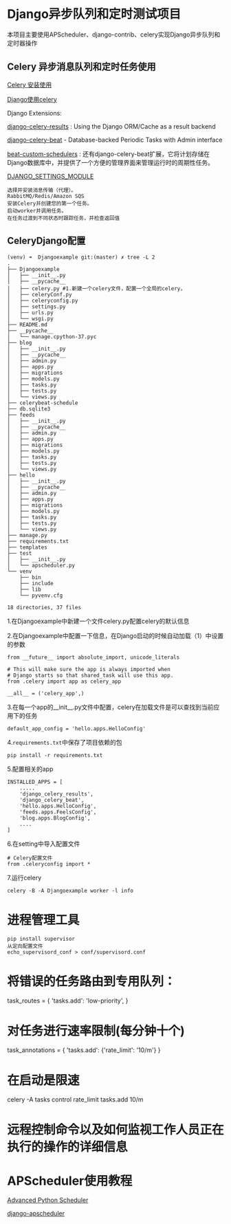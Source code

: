 # Django异步队列和定时测试项目
本项目主要使用APScheduler、django-contrib、celery实现Django异步队列和定时器操作

## Celery 异步消息队列和定时任务使用

[Celery 安装使用](http://docs.celeryproject.org/en/master/getting-started/first-steps-with-celery.html#choosing-a-broker)

[Django使用celery](http://docs.celeryproject.org/en/master/django/first-steps-with-django.html)

Django Extensions:

[django-celery-results](https://pypi.org/project/django-celery-results/) : Using the Django ORM/Cache as a result backend

[django-celery-beat](https://pypi.org/project/django-celery-beat/) - Database-backed Periodic Tasks with Admin interface

[beat-custom-schedulers](http://docs.celeryproject.org/en/master/userguide/periodic-tasks.html#beat-custom-schedulers) : 还有django-celery-beat扩展，它将计划存储在Django数据库中，并提供了一个方便的管理界面来管理运行时的周期性任务。

[DJANGO_SETTINGS_MODULE](https://django.readthedocs.io/en/latest/topics/settings.html#envvar-DJANGO_SETTINGS_MODULE)

    选择并安装消息传输（代理）。
    RabbitMQ/Redis/Amazon SQS
    安装Celery并创建您的第一个任务。
    启动worker并调用任务。
    在任务过渡到不同状态时跟踪任务，并检查返回值


## CeleryDjango配置

    (venv) ➜  Djangoexample git:(master) ✗ tree -L 2
    .
    ├── Djangoexample
    │   ├── __init__.py
    │   ├── __pycache__
    │   ├── celery.py #1.新建一个celery文件，配置一个全局的celery，
    │   ├── celeryConf.py
    │   ├── celeryconfig.py
    │   ├── settings.py
    │   ├── urls.py
    │   └── wsgi.py
    ├── README.md
    ├── __pycache__
    │   └── manage.cpython-37.pyc
    ├── blog
    │   ├── __init__.py
    │   ├── __pycache__
    │   ├── admin.py
    │   ├── apps.py
    │   ├── migrations
    │   ├── models.py
    │   ├── tasks.py
    │   ├── tests.py
    │   └── views.py
    ├── celerybeat-schedule
    ├── db.sqlite3
    ├── feeds
    │   ├── __init__.py
    │   ├── __pycache__
    │   ├── admin.py
    │   ├── apps.py
    │   ├── migrations
    │   ├── models.py
    │   ├── tasks.py
    │   ├── tests.py
    │   └── views.py
    ├── hello
    │   ├── __init__.py
    │   ├── __pycache__
    │   ├── admin.py
    │   ├── apps.py
    │   ├── migrations
    │   ├── models.py
    │   ├── tasks.py
    │   ├── tests.py
    │   └── views.py
    ├── manage.py
    ├── requirements.txt
    ├── templates
    ├── test
    │   ├── __init__.py
    │   └── apscheduler.py
    └── venv
        ├── bin
        ├── include
        ├── lib
        └── pyvenv.cfg
    
    18 directories, 37 files

1.在Djangoexample中新建一个文件celery.py配置celery的默认信息

2.在Djangoexample中配置一下信息，在Django启动的时候自动加载（1）中设置的参数

    from __future__ import absolute_import, unicode_literals
    
    # This will make sure the app is always imported when
    # Django starts so that shared_task will use this app.
    from .celery import app as celery_app
    
    __all__ = ('celery_app',)
3.在每一个app的__init__.py文件中配置，celery在加载文件是可以查找到当前应用下的任务

    default_app_config = 'hello.apps.HelloConfig'
    
4.`requirements.txt`中保存了项目依赖的包

    pip install -r requirements.txt

5.配置相关的app

    INSTALLED_APPS = [
        .....
        'django_celery_results',
        'django_celery_beat',
        'hello.apps.HelloConfig',
        'feeds.apps.FeelsConfig',
        'blog.apps.BlogConfig',
        ....
    ]
6.在setting中导入配置文件

    # Celery配置文件
    from .celeryconfig import *

7.运行celery
    
    celery -B -A Djangoexample worker -l info
    
# 进程管理工具

    pip install supervisor
    从定向配置文件
    echo_supervisord_conf > conf/supervisord.conf


# 将错误的任务路由到专用队列：
task_routes = {
    'tasks.add': 'low-priority',
}

# 对任务进行速率限制(每分钟十个)
task_annotations = {
    'tasks.add': {'rate_limit': '10/m'}
}

# 在启动是限速
celery -A tasks control rate_limit tasks.add 10/m


# 远程控制命令以及如何监视工作人员正在执行的操作的详细信息


# APScheduler使用教程
[Advanced Python Scheduler](https://apscheduler.readthedocs.io/en/latest/index.html)

[django-apscheduler](https://github.com/jarekwg/django-apscheduler)
